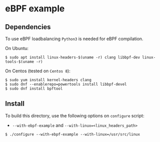 # eBPF example

## Dependencies

To use eBPF loadbalancing `Python3` is needed for eBPF compilation.

On Ubuntu:
```shell
$ sudo apt install linux-headers-$(uname -r) clang libbpf-dev linux-tools-$(uname -r)
```

On Centos (tested on `Centos 8`):
```shell
$ sudo yum install kernel-headers clang
$ sudo dnf --enablerepo=powertools install libbpf-devel
$ sudo dnf install bpftool
```

## Install
To build this directory, use the following options on `configure` script:
- `--with-ebpf-example` and `--with-linux=<linux_headers_path>`
```shell
$ ./configure --with-ebpf-example --with-linux=/usr/src/linux
```
